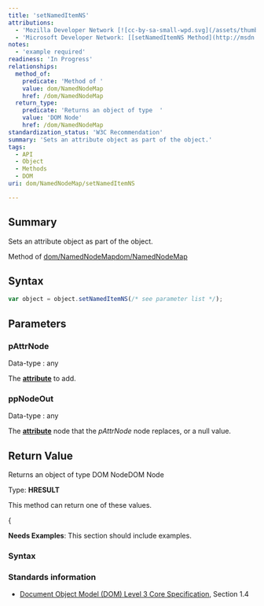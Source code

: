 ```yaml
---
title: 'setNamedItemNS'
attributions:
  - 'Mozilla Developer Network [![cc-by-sa-small-wpd.svg](/assets/thumb/8/8c/cc-by-sa-small-wpd.svg/120px-cc-by-sa-small-wpd.svg.png)](http://creativecommons.org/licenses/by-sa/3.0/us/): [[NamedNodeMap](https://developer.mozilla.org/en-US/docs/Web/API/NamedNodeMap) Article]'
  - 'Microsoft Developer Network: [[setNamedItemNS Method](http://msdn.microsoft.com/en-us/library/ie/ff975204(v=vs.85).aspx) Article]'
notes:
  - 'example required'
readiness: 'In Progress'
relationships:
  method_of:
    predicate: 'Method of '
    value: dom/NamedNodeMap
    href: /dom/NamedNodeMap
  return_type:
    predicate: 'Returns an object of type  '
    value: 'DOM Node'
    href: /dom/NamedNodeMap
standardization_status: 'W3C Recommendation'
summary: 'Sets an attribute object as part of the object.'
tags:
  - API
  - Object
  - Methods
  - DOM
uri: dom/NamedNodeMap/setNamedItemNS

---
```

## Summary

Sets an attribute object as part of the object.

Method of [dom/NamedNodeMap](/dom/NamedNodeMap)[dom/NamedNodeMap](/dom/NamedNodeMap)

## Syntax

``` js
var object = object.setNamedItemNS(/* see parameter list */);
```

## Parameters

### pAttrNode

 Data-type
:   any

 The [**attribute**](/dom/HTMLElement) to add.

### ppNodeOut

 Data-type
:   any

 The [**attribute**](/dom/HTMLElement) node that the *pAttrNode* node replaces, or a null value.

## Return Value

Returns an object of type DOM NodeDOM Node

Type: **HRESULT**

This method can return one of these values.

{

**Needs Examples**: This section should include examples.

### Syntax

### Standards information

-   [Document Object Model (DOM) Level 3 Core Specification](http://go.microsoft.com/fwlink/p/?linkid=182717), Section 1.4
